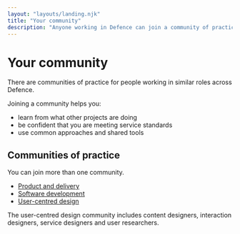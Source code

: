 ```yaml
---
layout: "layouts/landing.njk"
title: "Your community"
description: "Anyone working in Defence can join a community of practice. Meet others doing your role, use shared tools and learn from other projects."
---
```


# Your community

There are communities of practice for people working in similar roles across Defence.

Joining a community helps you:

- learn from what other projects are doing
- be confident that you are meeting service standards
- use common approaches and shared tools

## Communities of practice

You can join more than one community.

- [Product and delivery](/your-community/product-and-delivery/)
- [Software development](/your-community/software-development/)
- [User-centred design](/your-community/user-centred-design/)

The user-centred design community includes content designers, interaction designers, service designers and user researchers.
